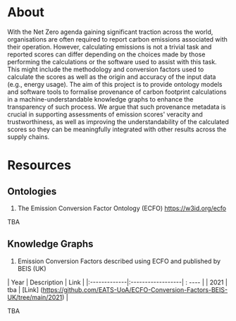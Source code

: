 # About

With the Net Zero agenda gaining significant traction across the world, organisations are often required to report carbon emissions associated with their operation. However, calculating emissions is not a trivial task and reported scores can differ depending on the choices made by those performing the calculations or the software used to assist with this task. This might include the methodology and conversion factors used to calculate the scores as well as the origin and accuracy of the input data (e.g., energy usage). The aim of this project is to provide ontology models and software tools to formalise provenance of carbon footprint calculations in a machine-understandable knowledge graphs to enhance the transparency of such process. We argue that such provenance metadata is crucial in supporting assessments of emission scores' veracity and trustworthiness, as well as improving the understandability of the calculated scores so they can be meaningfully integrated with other results across the supply chains.

# Resources

## Ontologies 

1. The Emission Conversion Factor Ontology (ECFO) [https://w3id.org/ecfo ](https://w3id.org/ecfo)

TBA

## Knowledge Graphs 

1. Emission Conversion Factors described using ECFO and published by BEIS (UK)
 
 | Year        | Description      | Link |
|:-------------|:------------------| : ---- |
| 2021      | tba |  [Link] (https://github.com/EATS-UoA/ECFO-Conversion-Factors-BEIS-UK/tree/main/2021) |


TBA
